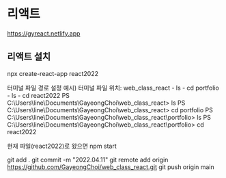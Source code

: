 # 리액트
https://gyreact.netlify.app

## 리액트 설치
npx create-react-app react2022

터미널
파일 경로 설정 
예시) 터미널 파일 위치: web_class_react - ls - cd portfolio - ls - cd react2022
PS C:\Users\line\Documents\GayeongChoi\web_class_react> ls
PS C:\Users\line\Documents\GayeongChoi\web_class_react> cd portfolio
PS C:\Users\line\Documents\GayeongChoi\web_class_react\portfolio> ls
PS C:\Users\line\Documents\GayeongChoi\web_class_react\portfolio> cd react2022

현재 파일(react2022)로 왔으면 npm start

git add .
git commit -m "2022.04.11"
git remote add origin https://github.com/GayeongChoi/web_class_react.git
git push origin main
